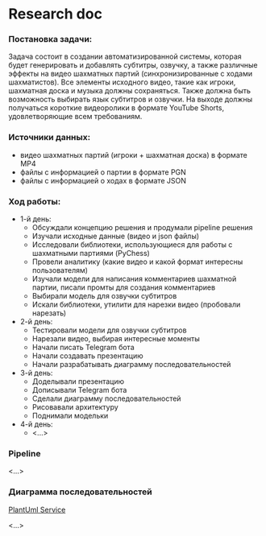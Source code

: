 # Research doc

### Постановка задачи:
Задача состоит в создании автоматизированной системы, которая будет генерировать и добавлять субтитры, озвучку, а также различные эффекты на видео шахматных партий (синхронизированные с ходами шахматистов). Все элементы исходного видео, такие как игроки, шахматная доска и музыка должны сохраняться. Также должна быть возможность выбирать язык субтитров и озвучки. На выходе должны получаться короткие видеоролики в формате YouTube Shorts, удовлетворяющие всем требованиям.

### Источники данных:
- видео шахматных партий (игроки + шахматная доска) в формате MP4
- файлы с информацией о партии в формате PGN
- файлы с информацией о ходах в формате JSON 

### Ход работы:

- 1-й день:
  - Обсуждали концепцию решения и продумали pipeline решения
  - Изучали исходные данные (видео и json файлы)
  - Исследовали библиотеки, использующиеся для работы с шахматными партиями (PyChess) 
  - Провели аналитику (какие видео и какой формат интересны пользователям)
  - Изучали модели для написания комментариев шахматной партии, писали промты для создания комментариев
  - Выбирали модель для озвучки субтитров
  - Искали библиотеки, утилити для нарезки видео (пробовали нарезать)
- 2-й день:
  - Тестировали модели для озвучки субтитров
  - Нарезали видео, выбирая интересные моменты
  - Начали писать Telegram бота
  - Начали создавать презентацию
  - Начали разрабатывать диаграмму последовательностей
- 3-й день:
  - Доделывали презентацию
  - Дописывали Telegram бота
  - Сделали диаграмму последовательностей
  <!-- !!!!!!!!!!!!!!!!!! -->
  - Рисовавали архитектуру
  - Поднимали модельки
- 4-й день:
  - <...>

### Pipeline

<...>

### Диаграмма последовательностей

[PlantUml Service](https://www.plantuml.com/plantuml/uml/Aov9B2hXil98pSd9LoZFByf9iUOgBial0000)

<...>
